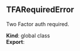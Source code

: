 <a name="TFARequiredError"></a>

## TFARequiredError
<p>Two Factor auth required.</p>

**Kind**: global class  
**Export**:   

